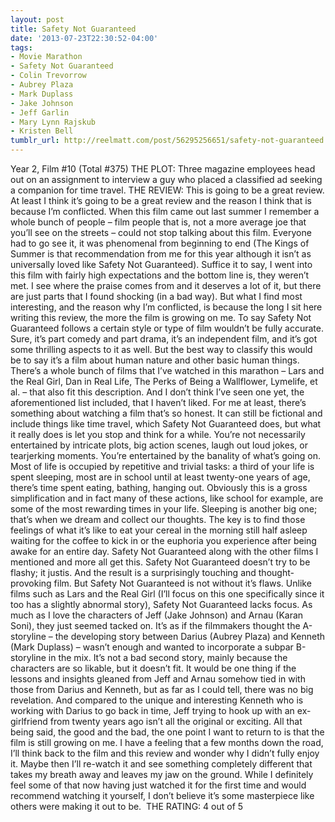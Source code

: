```yaml
---
layout: post
title: Safety Not Guaranteed
date: '2013-07-23T22:30:52-04:00'
tags:
- Movie Marathon
- Safety Not Guaranteed
- Colin Trevorrow
- Aubrey Plaza
- Mark Duplass
- Jake Johnson
- Jeff Garlin
- Mary Lynn Rajskub
- Kristen Bell
tumblr_url: http://reelmatt.com/post/56295256651/safety-not-guaranteed
---
```



Year 2, Film #10 (Total #375)
THE PLOT: Three magazine employees head out on an assignment to interview a guy who placed a classified ad seeking a companion for time travel.
THE REVIEW: This is going to be a great review. At least I think it’s going to be a great review and the reason I think that is because I’m conflicted. When this film came out last summer I remember a whole bunch of people – film people that is, not a more average joe that you’ll see on the streets – could not stop talking about this film. Everyone had to go see it, it was phenomenal from beginning to end (The Kings of Summer is that recommendation from me for this year although it isn’t as universally loved like Safety Not Guaranteed). Suffice it to say, I went into this film with fairly high expectations and the bottom line is, they weren’t met. I see where the praise comes from and it deserves a lot of it, but there are just parts that I found shocking (in a bad way). But what I find most interesting, and the reason why I’m conflicted, is because the long I sit here writing this review, the more the film is growing on me.
To say Safety Not Guaranteed follows a certain style or type of film wouldn’t be fully accurate. Sure, it’s part comedy and part drama, it’s an independent film, and it’s got some thrilling aspects to it as well. But the best way to classify this would be to say it’s a film about human nature and other basic human things. There’s a whole bunch of films that I’ve watched in this marathon – Lars and the Real Girl, Dan in Real Life, The Perks of Being a Wallflower, Lymelife, et al. – that also fit this description. And I don’t think I’ve seen one yet, the aforementioned list included, that I haven’t liked. For me at least, there’s something about watching a film that’s so honest. It can still be fictional and include things like time travel, which Safety Not Guaranteed does, but what it really does is let you stop and think for a while. You’re not necessarily entertained by intricate plots, big action scenes, laugh out loud jokes, or tearjerking moments. You’re entertained by the banality of what’s going on. Most of life is occupied by repetitive and trivial tasks: a third of your life is spent sleeping, most are in school until at least twenty-one years of age, there’s time spent eating, bathing, hanging out. Obviously this is a gross simplification and in fact many of these actions, like school for example, are some of the most rewarding times in your life. Sleeping is another big one; that’s when we dream and collect our thoughts. The key is to find those feelings of what it’s like to eat your cereal in the morning still half asleep waiting for the coffee to kick in or the euphoria you experience after being awake for an entire day. Safety Not Guaranteed along with the other films I mentioned and more all get this. Safety Not Guaranteed doesn’t try to be flashy; it justis. And the result is a surprisingly touching and thought-provoking film.
But Safety Not Guaranteed is not without it’s flaws. Unlike films such as Lars and the Real Girl (I’ll focus on this one specifically since it too has a slightly abnormal story), Safety Not Guaranteed lacks focus. As much as I love the characters of Jeff (Jake Johnson) and Arnau (Karan Soni), they just seemed tacked on. It’s as if the filmmakers thought the A-storyline – the developing story between Darius (Aubrey Plaza) and Kenneth (Mark Duplass) – wasn’t enough and wanted to incorporate a subpar B-storyline in the mix. It’s not a bad second story, mainly because the characters are so likable, but it doesn’t fit. It would be one thing if the lessons and insights gleaned from Jeff and Arnau somehow tied in with those from Darius and Kenneth, but as far as I could tell, there was no big revelation. And compared to the unique and interesting Kenneth who is working with Darius to go back in time, Jeff trying to hook up with an ex-girlfriend from twenty years ago isn’t all the original or exciting.
All that being said, the good and the bad, the one point I want to return to is that the film is still growing on me. I have a feeling that a few months down the road, I’ll think back to the film and this review and wonder why I didn’t fully enjoy it. Maybe then I’ll re-watch it and see something completely different that takes my breath away and leaves my jaw on the ground. While I definitely feel some of that now having just watched it for the first time and would recommend watching it yourself, I don’t believe it’s some masterpiece like others were making it out to be. 
THE RATING: 4 out of 5 
